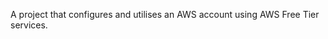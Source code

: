 A project that configures and utilises an AWS account using AWS Free Tier services.

<!-- BEGIN_TF_DOCS -->

<!-- END_TF_DOCS -->